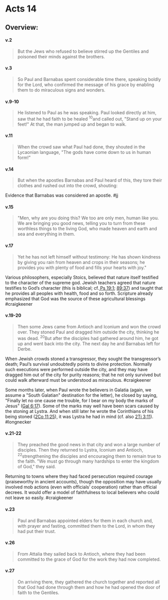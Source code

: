 # Acts 14

## Overview:


#### v.2
>But the Jews who refused to believe stirred up the Gentiles and poisoned their minds against the brothers.

#### v.3
>So Paul and Barnabas spent considerable time there, speaking boldly for the Lord, who confirmed the message of his grace by enabling them to do miraculous signs and wonders.

#### v.9-10
>He listened to Paul as he was speaking. Paul looked directly at him, saw that he had faith to be healed <sup>10</sup>and called out, "Stand up on your feet!" At that, the man jumped up and began to walk.

#### v.11
>When the crowd saw what Paul had done, they shouted in the Lycaonian language, "The gods have come down to us in human form!"

#### v.14
>But when the apostles Barnabas and Paul heard of this, they tore their clothes and rushed out into the crowd, shouting:

Evidence that Barnabas was considered an apostle.
#jj 

#### v.15
>"Men, why are you doing this? We too are only men, human like you. We are bringing you good news, telling you to turn from these worthless things to the living God, who made heaven and earth and sea and everything in them.

#### v.17
>Yet he has not left himself without testimony: He has shown kindness by giving you rain from heaven and crops in their seasons; he provides you with plenty of food and fills your hearts with joy."

Various philosophers, especially Stoics, believed that nature itself testified to the character of the supreme god. Jewish teachers agreed that nature testifies to God’s character (this is biblical; cf.[ Ps 19:1](Psalm19.md#v.1); [89:37](Psalm89.md#v.37)) and taught that he provides all peoples with health, food and so forth. Scripture already emphasized that God was the source of these agricultural blessings
#craigkeener 

#### v.19-20
>Then some Jews came from Antioch and Iconium and won the crowd over. They stoned Paul and dragged him outside the city, thinking he was dead. <sup>20</sup>But after the disciples had gathered around him, he got up and went back into the city. The next day he and Barnabas left for Derbe.

When Jewish crowds stoned a transgressor, they sought the transgressor’s death; Paul’s survival undoubtedly points to divine protection. Normally such executions were performed outside the city, and they may have dragged him out of the city for purity reasons; that he not only survived but could walk afterward must be understood as miraculous.
#craigkeener 

Some months later, when Paul wrote the believers in Galatia (again, we assume a "South Galatian" destination for the letter), he closed by saying, "Finally let no one cause me trouble, for I bear on my body the marks of Jesus" ([Gal 6:17](Galatians6#v.17)). Some of the marks may well have been scars caused by the stoning at Lystra. And when still later he wrote the Corinthians of his being stoned ([2Co 11:25](2Cor11#v.25)), it was Lystra he had in mind (cf. also [2Ti 3:11](2Timothy3#v.11)).
#longnecker 

#### v.21-22
>They preached the good news in that city and won a large number of disciples. Then they returned to Lystra, Iconium and Antioch, <sup>22</sup>strengthening the disciples and encouraging them to remain true to the faith. "We must go through many hardships to enter the kingdom of God," they said.

Returning to towns where they had faced persecution required courage (praiseworthy in ancient accounts), though the opposition may have usually involved mob actions (even with officials’ cooperation) rather than official decrees. It would offer a model of faithfulness to local believers who could not leave so easily.
#craigkeener 

#### v.23
>Paul and Barnabas appointed elders for them in each church and, with prayer and fasting, committed them to the Lord, in whom they had put their trust.

#### v.26
>From Attalia they sailed back to Antioch, where they had been committed to the grace of God for the work they had now completed.

#### v.27
>On arriving there, they gathered the church together and reported all that God had done through them and how he had opened the door of faith to the Gentiles.






